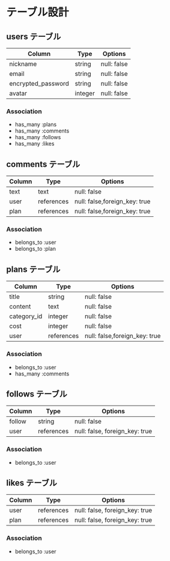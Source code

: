 # テーブル設計

## users テーブル

| Column             | Type   | Options     |
| ----------------   | ------ | ----------- |
| nickname           | string | null: false |
| email              | string | null: false |
| encrypted_password | string | null: false |
| avatar             | integer| null: false |



### Association
- has_many :plans
- has_many :comments
- has_many :follows
- has_many :likes



## comments テーブル

| Column            | Type       | Options                       |
| --------------    | ---------- | ----------------------------- |
| text           | text       | null: false                   |  
| user              | references | null: false,foreign_key: true |
| plan              | references | null: false,foreign_key: true |

### Association

- belongs_to :user
- belongs_to :plan



## plans テーブル

| Column           | Type       | Options                       |
| -----------------| ---------- | ----------------------------- |
| title            | string     | null: false                   |
| content          | text       | null: false                   |
| category_id      | integer    | null: false                   |
| cost             | integer    | null: false                   |
| user             | references | null: false,foreign_key: true |

### Association

- belongs_to :user
- has_many :comments

## follows テーブル

| Column           | Type       | Options                        |
| -----------------| ---------- | -----------------------------  |
| follow           | string     | null: false                    |
| user             | references | null: false, foreign_key: true |

### Association

- belongs_to :user

## likes テーブル

| Column          | Type       | Options                        |
| -------------   | ---------- | ------------------------------ |
| user            | references | null: false, foreign_key: true |
| plan            | references | null: false, foreign_key: true |

### Association

- belongs_to :user
